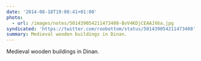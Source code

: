 ```yaml
---
date: '2014-08-18T19:08:41+01:00'
photo:
  - url: /images/notes/501439054211473408-BvV4KDjCEAAJX6a.jpg
syndicated: 'https://twitter.com/roobottom/status/501439054211473408'
summary: Medieval wooden buildings in Dinan.
---
```

Medieval wooden buildings in Dinan. 
